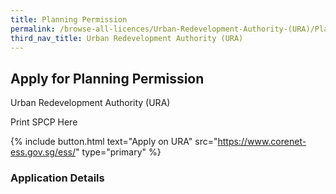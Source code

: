 ```yaml
---
title: Planning Permission
permalink: /browse-all-licences/Urban-Redevelopment-Authority-(URA)/Planning-Permission
third_nav_title: Urban Redevelopment Authority (URA)
---
```


## Apply for Planning Permission

Urban Redevelopment Authority (URA)

Print SPCP Here


{% include button.html text="Apply on URA" src="https://www.corenet-ess.gov.sg/ess/" type="primary" %}

### Application Details

